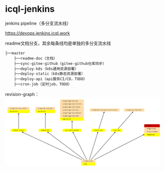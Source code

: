 # icql-jenkins

jenkins pipeline（多分支流水线）

https://devops.jenkins.icql.work

readme文档分支，其余每条线均是单独的多分支流水线
``` bash
├──master
	├──readme-doc（文档）
	├──sync-gitee-github（gitee-github仓库同步）
	├──deploy-k8s（k8s通用资源部署）
	├──deploy-static（k8s静态资源部署）
	├──deploy-api（api服务CI/CD，TODO）
	├──cron-job（定时job，TODO）
```

revision-graph：
![revision-graph](img/revision-graph.png)